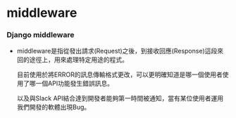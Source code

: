 # middleware

### Django middleware

* middleware是指從發出請求\(Request\)之後，到接收回應\(Response\)這段來回的途徑上，用來處理特定用途的程式。

  目前使用於將ERROR的訊息傳輸格式更改，可以更明確知道是哪一個使用者使用了哪一個API功能發生錯誤訊息。

  以及與Slack API結合達到開發者能夠第一時間被通知，當有某位使用者運用我們開發的軟體出現Bug。

